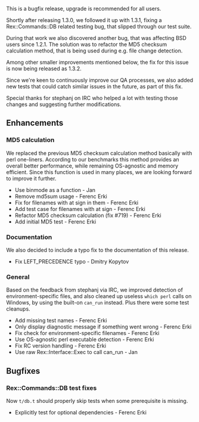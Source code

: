 This is a bugfix release, upgrade is recommended for all users.

Shortly after releasing 1.3.0, we followed it up with 1.3.1, fixing a Rex::Commands::DB related testing bug, that slipped through our test suite.

During that work we also discovered another bug, that was affecting BSD users since 1.2.1. The solution was to refactor the MD5 checksum calculation method, that is being used during e.g. file change detection.

Among other smaller improvements mentioned below, the fix for this issue is now being released as 1.3.2.

Since we're keen to continuously improve our QA processes, we also added new tests that could catch similar issues in the future, as part of this fix.

Special thanks for stephanj on IRC who helped a lot with testing those changes and suggesting further modifications.

Enhancements
------------

### MD5 calculation

We replaced the previous MD5 checksum calculation method basically with perl one-liners. According to our benchmarks this method provides an overall better performance, while remaining OS-agnostic and memory efficient. Since this function is used in many places, we are looking forward to improve it further.

-   Use binmode as a function - Jan
-   Remove md5sum usage - Ferenc Erki
-   Fix for filenames with at sign in them - Ferenc Erki
-   Add test case for filenames with at sign - Ferenc Erki
-   Refactor MD5 checksum calculation (fix \#719) - Ferenc Erki
-   Add initial MD5 test - Ferenc Erki

### Documentation

We also decided to include a typo fix to the documentation of this release.

-   Fix LEFT\_PRECEDENCE typo - Dmitry Kopytov

### General

Based on the feedback from stephanj via IRC, we improved detection of environment-specific files, and also cleaned up useless `which perl` calls on Windows, by using the built-on `can_run` instead. Plus there were some test cleanups.

-   Add missing test names - Ferenc Erki
-   Only display diagnostic message if something went wrong - Ferenc Erki
-   Fix check for environment-specific filenames - Ferenc Erki
-   Use OS-agnostic perl executable detection - Ferenc Erki
-   Fix RC version handling - Ferenc Erki
-   Use raw Rex::Interface::Exec to call can\_run - Jan

Bugfixes
--------

### Rex::Commands::DB test fixes

Now `t/db.t` should properly skip tests when some prerequisite is missing.

-   Explicitly test for optional dependencies - Ferenc Erki

